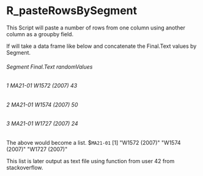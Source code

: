 ﻿# R_pasteRowsBySegment

This Script will paste a number of rows from one column using another column as a groupby field.  

If will take a data frame like below and concatenate the Final.Text values by Segment.

######   Segment    Final.Text        randomValues
###### 1 MA21-01   W1572 (2007)           43
###### 2 MA21-01   W1574 (2007)           50
###### 3 MA21-01    W1727 (2007)           24

The above would become a list.
 $`MA21-01`
 [1] "W1572 (2007)" "W1574 (2007)" "W1727 (2007)"

This list is later output as text file using function from user 42 from stackoverflow.
